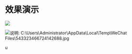 # 效果演示

![](file:///C:\Users\Administrator\AppData\Local\Temp\msohtmlclip1\01\clip_image004.jpg)

![](file:///C:\Users\Administrator\AppData\Local\Temp\msohtmlclip1\01\clip_image006.jpg "说明: C:\Users\Administrator\AppData\Local\Temp\WeChat Files\543323466724142688.jpg")

 u



